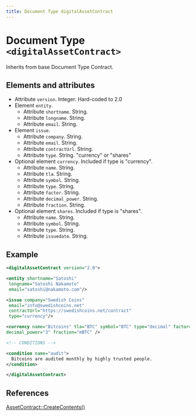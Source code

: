 ```yaml
---
title: Document Type digitalAssetContract
---
```


# Document Type `<digitalAssetContract>`

Inherits from base Document Type Contract.

## Elements and attributes

* Attribute `version`. Integer. Hard-coded to 2.0
* Element `entity`.
    * Attribute `shortname`. String.
    * Attribute `longname`. String.
    * Attribute `email`. String.
* Element `issue`.
    * Attribute `company`. String.
    * Attribute `email`. String.
    * Attribute `contractUrl`. String.
    * Attribute `type`. String. "currency" or "shares"
* Optional element `currency`. Included if type is "currency".
    * Attribute `name`. String.
    * Attribute `tla`. String.
    * Attribute `symbol`. String.
    * Attribute `type`. String.
    * Attribute `factor`. String.
    * Attribute `decimal_power`. String.
    * Attribute `fraction`. String.
* Optional element `shares`. Included if type is "shares".
    * Attribute `name`. String.
    * Attribute `symbol`. String.
    * Attribute `type`. String.
    * Attribute `issuedate`. String.

## Example
```xml
<digitalAssetContract version="2.0">

<entity shortname="Satoshi"
 longname="Satoshi Nakamoto"
 email="satoshi@nakamoto.com"/>

<issue company="Swedish Coins"
 email="info@swedishcoins.net"
 contractUrl="https://swedishcoins.net/contract"
 type="currency"/>

<currency name="Bitcoins" tla="BTC" symbol="BTC" type="decimal" factor="1000"
decimal_power="3" fraction="mBTC" />

<!-- CONDITIONS -->

<condition name="audit">
  Bitcoins are audited monthly by highly trusted people.
</condition>

</digitalAssetContract>
```


## References
[AssetContract::CreateContents()](https://github.com/Open-Transactions/opentxs/blob/be111238c0feb569462b2e710e7570c00aa3d8db/src/core/AssetContract.cpp#L776)
